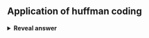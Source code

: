 ## Application of huffman coding
<details>
<summary><b>Reveal answer</b></summary>
Image compression: JPEG, MPEG
</details>
